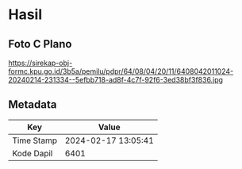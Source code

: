 # Hasil

## Foto C Plano

https://sirekap-obj-formc.kpu.go.id/3b5a/pemilu/pdpr/64/08/04/20/11/6408042011024-20240214-231334--5efbb718-ad8f-4c7f-92f6-3ed38bf3f836.jpg


## Metadata

| Key        | Value               |
| ---------- | ------------------- |
| Time Stamp | 2024-02-17 13:05:41 |
| Kode Dapil | 6401                |



